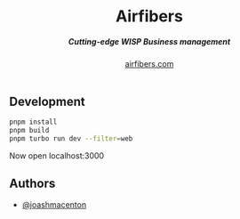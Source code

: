 <div align="center">
    <h1 align="center">Airfibers</h1>
    <h5>Cutting-edge WISP Business management</h5>
</div>

<div align="center">
  <a href="https://airfibers.com">airfibers.com</a>
</div>
<br/>


## Development

```bash
pnpm install
pnpm build
pnpm turbo run dev --filter=web
```
Now open localhost:3000

## Authors

- [@joashmacenton](https://twitter.com/joashmacenton)